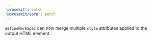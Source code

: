 ```yaml
---
'prosekit': patch
'@prosekit/core': patch
---
```


`defineMarkSpec` can now merge multiple `style` attributes applied to the output HTML element.
